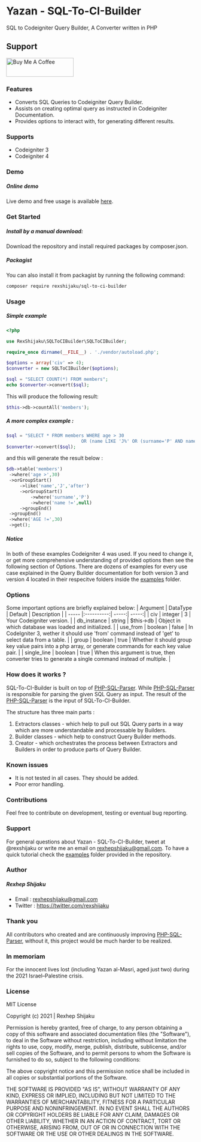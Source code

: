 # Yazan - SQL-To-CI-Builder
SQL to Codeigniter Query Builder, A Converter written in PHP

## Support

<a href="https://www.buymeacoffee.com/rexshijaku" target="_blank"><img src="https://cdn.buymeacoffee.com/buttons/default-orange.png" alt="Buy Me A Coffee" height="50" width="180"></a>

### Features
- Converts SQL Queries to Codeigniter Query Builder. 
- Assists on creating optimal query as instructed in Codeigniter Documentation.  
- Provides options to interact with, for generating different results. 

### Supports 
- Codeigniter 3 
- Codeigniter 4 

### Demo

##### Online demo
Live demo and free usage is available <a href='http://152.70.176.144/sql-to-ci-builder/'>here</a>.

### Get Started
##### Install by a manual download: 
Download the repository and install required packages by composer.json.

##### Packagist
You can also install it from packagist by running the following command:
```html
composer require rexshijaku/sql-to-ci-builder
```

### Usage
##### Simple example

```php
<?php

use RexShijaku\SQLToCIBuilder\SQLToCIBuilder;

require_once dirname(__FILE__) . './vendor/autoload.php';

$options = array('civ' => 4);
$converter = new SQLToCIBuilder($options);

$sql = "SELECT COUNT(*) FROM members";
echo $converter->convert($sql);
```
This will produce the following result: 
```php
$this->db->countAll('members');
```
##### A more complex example :

```php
$sql = "SELECT * FROM members WHERE age > 30 
                            OR (name LIKE 'J%' OR (surname='P' AND name IS NOT NULL)) AND AGE !=30";
$converter->convert($sql);
```
and this will generate the result below :
```php
$db->table('members')
 ->where('age >',30)
 ->orGroupStart()
     ->like('name','J','after')
     ->orGroupStart()
         ->where('surname','P')
         ->where('name !=',null)
     ->groupEnd()
 ->groupEnd()
 ->where('AGE !=',30)
 ->get();
```
##### Notice 
In both of these examples Codeigniter 4 was used. If you need to change it, or get more comprehensive understanding of provided options then see the following section of Options.
There are dozens of examples for every use case explained in the Query Builder documentation for both version 3 and version 4 located in their respecitve folders inside the <a href="https://github.com/rexshijaku/sql-to-ci-builder/tree/main/examples">examples</a> folder.

### Options
Some important options are briefly explained below:
| Argument  | DataType    | Default  | Description |
| ----- |:----------:| -----:| -----:|
| civ  | integer | 3 |  Your Codeigniter version. |
| db_instance  |  string | $this->db | Object in which database was loaded and initialized. |
| use_from |   boolean  | false  | In CodeIgniter 3, wether it should use 'from' command instead of 'get' to select data from a table. |
| group |   boolean | true  | Whether it should group key value pairs into a php array, or generate commands for each key value pair. |
| single_line |  boolean  | true |  When this argument is true, then converter tries to generate a single command instead of multiple. |

### How does it works ?
SQL-To-CI-Builder is built on top of <a href="hhttps://github.com/greenlion/PHP-SQL-Parser">PHP-SQL-Parser</a>. While <a href="hhttps://github.com/greenlion/PHP-SQL-Parser">PHP-SQL-Parser</a> is responsible for parsing the given SQL Query as input. The result of the  <a href="hhttps://github.com/greenlion/PHP-SQL-Parser">PHP-SQL-Parser</a> is the input of SQL-To-CI-Builder.

The structure has three main parts : 
1) Extractors classes - which help to pull out SQL Query parts in a way which are more understandable and processable by Builders. 
2) Builder classes - which help to construct Query Builder methods.
3) Creator - which orchestrates the process between Extractors and Builders in order to produce parts of Query Builder.

### Known issues
- It is not tested in all cases. They should be added.
- Poor error handling.

### Contributions 
Feel free to contribute on development, testing or eventual bug reporting.

### Support
For general questions about Yazan - SQL-To-CI-Builder, tweet at @rexshijaku or write me an email on rexhepshijaku@gmail.com.
To have a quick tutorial check the <a href="https://github.com/rexshijaku/sql-to-ci-builder/tree/main/examples">examples</a> folder provided in the repository.

### Author
##### Rexhep Shijaku
 - Email : rexhepshijaku@gmail.com
 - Twitter : https://twitter.com/rexshijaku
 
### Thank you
All contributors who created and are continuously improving <a href="hhttps://github.com/greenlion/PHP-SQL-Parser">PHP-SQL-Parser</a>, without it, this project would be much harder to be realized. 

### In memoriam
For the innocent lives lost (including Yazan al-Masri, aged just two) during the 2021 Israel–Palestine crisis.

### License
MIT License

Copyright (c) 2021 | Rexhep Shijaku

Permission is hereby granted, free of charge, to any person obtaining a copy of this software and associated documentation files (the "Software"), to deal in the Software without restriction, including without limitation the rights to use, copy, modify, merge, publish, distribute, sublicense, and/or sell copies of the Software, and to permit persons to whom the Software is furnished to do so, subject to the following conditions:

The above copyright notice and this permission notice shall be included in all copies or substantial portions of the Software.

THE SOFTWARE IS PROVIDED "AS IS", WITHOUT WARRANTY OF ANY KIND, EXPRESS OR IMPLIED, INCLUDING BUT NOT LIMITED TO THE WARRANTIES OF MERCHANTABILITY, FITNESS FOR A PARTICULAR PURPOSE AND NONINFRINGEMENT. IN NO EVENT SHALL THE AUTHORS OR COPYRIGHT HOLDERS BE LIABLE FOR ANY CLAIM, DAMAGES OR OTHER LIABILITY, WHETHER IN AN ACTION OF CONTRACT, TORT OR OTHERWISE, ARISING FROM, OUT OF OR IN CONNECTION WITH THE SOFTWARE OR THE USE OR OTHER DEALINGS IN THE SOFTWARE.
